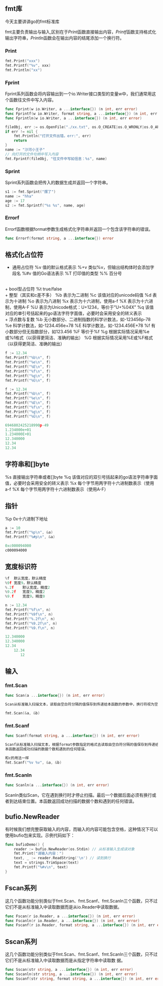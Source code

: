 ## fmt库
今天主要讲讲go的fmt标准库

fmt主要负责输出与输入,区别在于$Print$函数直接输出内容，$Printf$函数支持格式化输出字符串，$Println$函数会在输出内容的结尾添加一个换行符。

### Print

``` go
fmt.Print("xxx")
fmt.Printf("%v", xxx)
fmt.Println("xx")
```

### Fprint

Fprint系列函数会将内容输出到一个io.Writer接口类型的变量w中，我们通常用这个函数往文件中写入内容。

```go
func Fprint(w io.Writer, a ...interface{}) (n int, err error)
func Fprintf(w io.Writer, format string, a ...interface{}) (n int, err error)
func Fprintln(w io.Writer, a ...interface{}) (n int, err error)

fileObj, err := os.OpenFile("./xx.txt", os.O_CREATE|os.O_WRONLY|os.O_APPEND, 0644)
if err != nil {
	fmt.Println("打开文件出错，err:", err)
	return
}
name := "沙河小王子"
// 向打开的文件句柄中写入内容
fmt.Fprintf(fileObj, "往文件中写如信息：%s", name)
```

### Sprint
Sprint系列函数会把传入的数据生成并返回一个字符串。
```go
s1 := fmt.Sprint("摆了")
name := "hha"
age := 17
s2 := fmt.Sprintf("%s %s", name, age)
```

### Errorf
Errorf函数根据format参数生成格式化字符串并返回一个包含该字符串的错误。
```go
func Errorf(format string, a ...interface{}) error
```

## 格式化占位符
+ 通用占位符
%v		值的默认格式表示
%+v		类似%v，但输出结构体时会添加字段名
%#v		值的Go语法表示
%T		打印值的类型
%%		百分号
<br/>
+ bool型占位符
%t	true/false
<br/>
+ 整型（其实和c差不多）
%b	表示为二进制
%c	该值对应的unicode码值
%d	表示为十进制
%o	表示为八进制
%x	表示为十六进制，使用a-f
%X	表示为十六进制，使用A-F
%U	表示为Unicode格式：U+1234，等价于”U+%04X”
%q	该值对应的单引号括起来的go语法字符字面值，必要时会采用安全的转义表示
<br/>
+ 浮点数与复数
%b	无小数部分、二进制指数的科学计数法，如-123456p-78
%e	科学计数法，如-1234.456e+78
%E	科学计数法，如-1234.456E+78
%f	有小数部分但无指数部分，如123.456
%F	等价于%f
%g	根据实际情况采用%e或%f格式（以获得更简洁、准确的输出）
%G	根据实际情况采用%E或%F格式（以获得更简洁、准确的输出）

```go
f := 12.34
fmt.Printf("%b\n", f)
fmt.Printf("%e\n", f)
fmt.Printf("%E\n", f)
fmt.Printf("%f\n", f)
fmt.Printf("%g\n", f)
fmt.Printf("%G\n", f)

f := 12.34
fmt.Printf("%b\n", f)
fmt.Printf("%e\n", f)
fmt.Printf("%E\n", f)
fmt.Printf("%f\n", f)
fmt.Printf("%g\n", f)
fmt.Printf("%G\n", f)

6946802425218990p-49
1.234000e+01
1.234000E+01
12.340000
12.34
12.34
```

## 字符串和[]byte
%s	直接输出字符串或者[]byte
%q	该值对应的双引号括起来的go语法字符串字面值，必要时会采用安全的转义表示
%x	每个字节用两字符十六进制数表示（使用a-f
%X	每个字节用两字符十六进制数表示（使用A-F）

## 指针

%p 0x十六进制下地址

```go
a := 10
fmt.Printf("%p\n", &a)
fmt.Printf("%#p\n", &a)

0xc000094000
c000094000
```

## 宽度标识符
```go
%f	默认宽度，默认精度
%9f	宽度9，默认精度
%.2f	默认宽度，精度2
%9.2f	宽度9，精度2
%9.f	宽度9，精度0

n := 12.34
fmt.Printf("%f\n", n)
fmt.Printf("%9f\n", n)
fmt.Printf("%.2f\n", n)
fmt.Printf("%9.2f\n", n)
fmt.Printf("%9.f\n", n)

12.340000
12.340000
12.34
    12.34
       12
```

## 输入
### fmt.Scan
```go
func Scan(a ...interface{}) (n int, err error)

Scan从标准输入扫描文本，读取由空白符分隔的值保存到传递给本函数的参数中，换行符视为空白符。本函数返回成功扫描的数据个数和遇到的任何错误。如果读取的数据个数比提供的参数少，会返回一个错误报告原因。

fmt.Scan(&a, &b)
```

### fmt.Scanf 
```go
func Scanf(format string, a ...interface{}) (n int, err error)

Scanf从标准输入扫描文本，根据format参数指定的格式去读取由空白符分隔的值保存到传递给本函数的参数中。
本函数返回成功扫描的数据个数和遇到的任何错误。

和c的用法一样
fmt.Scanf("%v %v", &a, &b)
```

### fmt.Scanln
```go
func Scanln(a ...interface{}) (n int, err error)
```
Scanln类似Scan，它在遇到换行时才停止扫描。最后一个数据后面必须有换行或者到达结束位置。本函数返回成功扫描的数据个数和遇到的任何错误。

## bufio.NewReader
有时候我们想完整获取输入的内容，而输入的内容可能包含空格，这种情况下可以使用bufio包来实现。示例代码如下：

```go
func bufioDemo() {
	reader := bufio.NewReader(os.Stdin) // 从标准输入生成读对象
	fmt.Print("请输入内容：")
	text, _ := reader.ReadString('\n') // 读到换行
	text = strings.TrimSpace(text)
	fmt.Printf("%#v\n", text)
}
```
## Fscan系列
这几个函数功能分别类似于fmt.Scan、fmt.Scanf、fmt.Scanln三个函数，只不过它们不是从标准输入中读取数据而是从io.Reader中读取数据。
```go
func Fscan(r io.Reader, a ...interface{}) (n int, err error)
func Fscanln(r io.Reader, a ...interface{}) (n int, err error)
func Fscanf(r io.Reader, format string, a ...interface{}) (n int, err error)
```

## Sscan系列
这几个函数功能分别类似于fmt.Scan、fmt.Scanf、fmt.Scanln三个函数，只不过它们不是从标准输入中读取数据而是从指定字符串中读取数
据。
```go
func Sscan(str string, a ...interface{}) (n int, err error)
func Sscanln(str string, a ...interface{}) (n int, err error)
func Sscanf(str string, format string, a ...interface{}) (n int, err error)
```